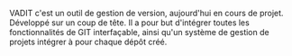 VADIT c'est un outil de gestion de version, aujourd'hui en cours de projet.
Développé sur un coup de tête.
Il a pour but d'intégrer toutes les fonctionnalités de GIT interfaçable, ainsi qu'un système de gestion de projets intégrer à pour chaque dépôt créé.